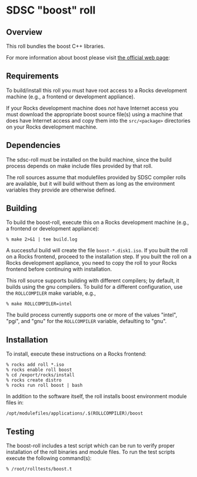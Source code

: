 # SDSC "boost" roll

## Overview

This roll bundles the boost C++ libraries.

For more information about boost please visit <a href="http://www.boost.org">the
official web page</a>:

## Requirements

To build/install this roll you must have root access to a Rocks development
machine (e.g., a frontend or development appliance).

If your Rocks development machine does *not* have Internet access you must
download the appropriate boost source file(s) using a machine that does
have Internet access and copy them into the `src/<package>` directories on your
Rocks development machine.


## Dependencies

The sdsc-roll must be installed on the build machine, since the build process
depends on make include files provided by that roll.

The roll sources assume that modulefiles provided by SDSC compiler
rolls are available, but it will build without them as long as the environment
variables they provide are otherwise defined.


## Building

To build the boost-roll, execute this on a Rocks development
machine (e.g., a frontend or development appliance):

```shell
% make 2>&1 | tee build.log
```

A successful build will create the file `boost-*.disk1.iso`.  If you built the
roll on a Rocks frontend, proceed to the installation step. If you built the
roll on a Rocks development appliance, you need to copy the roll to your Rocks
frontend before continuing with installation.

This roll source supports building with different compilers; by default, it
builds using the gnu compilers.  To build for a different configuration, use
the `ROLLCOMPILER` make variable, e.g.,

```shell
% make ROLLCOMPILER=intel
```

The build process currently supports one or more of the values "intel", "pgi",
and "gnu" for the `ROLLCOMPILER` variable, defaulting to "gnu".


## Installation

To install, execute these instructions on a Rocks frontend:

```shell
% rocks add roll *.iso
% rocks enable roll boost
% cd /export/rocks/install
% rocks create distro
% rocks run roll boost | bash
```

In addition to the software itself, the roll installs boost environment
module files in:

```shell
/opt/modulefiles/applications/.$(ROLLCOMPILER)/boost
```


## Testing

The boost-roll includes a test script which can be run to verify proper
installation of the roll binaries and module files. To run the test
scripts execute the following command(s):

```shell
% /root/rolltests/boost.t 
```
